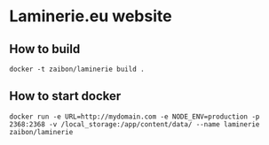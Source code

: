 # Laminerie.eu website

## How to build
```shell
docker -t zaibon/laminerie build .
```

## How to start docker
```shell
docker run -e URL=http://mydomain.com -e NODE_ENV=production -p 2368:2368 -v /local_storage:/app/content/data/ --name laminerie zaibon/laminerie
```
